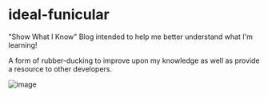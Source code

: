# ideal-funicular

"Show What I Know" Blog intended to help me better understand what I'm learning!

A form of rubber-ducking to improve upon my knowledge as well as provide a resource to other developers.

![image](https://github.com/TheClutchC/ideal-funicular/assets/102885927/503cff37-1875-41e9-ac30-14710c1c7f20)
